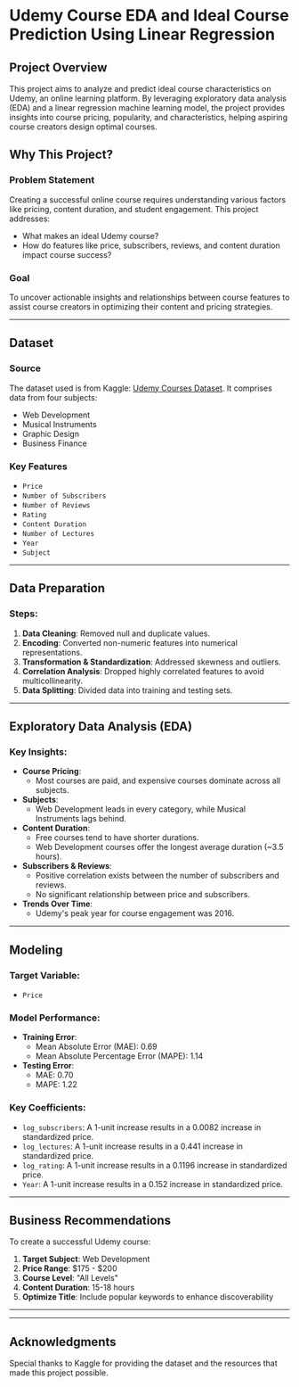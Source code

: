 # Udemy Course EDA and Ideal Course Prediction Using Linear Regression

## Project Overview
This project aims to analyze and predict ideal course characteristics on Udemy, an online learning platform. By leveraging exploratory data analysis (EDA) and a linear regression machine learning model, the project provides insights into course pricing, popularity, and characteristics, helping aspiring course creators design optimal courses.

## Why This Project?
### Problem Statement
Creating a successful online course requires understanding various factors like pricing, content duration, and student engagement. This project addresses:
- What makes an ideal Udemy course?
- How do features like price, subscribers, reviews, and content duration impact course success?

### Goal
To uncover actionable insights and relationships between course features to assist course creators in optimizing their content and pricing strategies.

---

## Dataset
### Source
The dataset used is from Kaggle: [Udemy Courses Dataset](https://www.kaggle.com/datasets/andrewmvd/udemy-courses). It comprises data from four subjects:
- Web Development
- Musical Instruments
- Graphic Design
- Business Finance

### Key Features
- `Price`
- `Number of Subscribers`
- `Number of Reviews`
- `Rating`
- `Content Duration`
- `Number of Lectures`
- `Year`
- `Subject`

---

## Data Preparation
### Steps:
1. **Data Cleaning**: Removed null and duplicate values.
2. **Encoding**: Converted non-numeric features into numerical representations.
3. **Transformation & Standardization**: Addressed skewness and outliers.
4. **Correlation Analysis**: Dropped highly correlated features to avoid multicollinearity.
5. **Data Splitting**: Divided data into training and testing sets.

---

## Exploratory Data Analysis (EDA)
### Key Insights:
- **Course Pricing**:
  - Most courses are paid, and expensive courses dominate across all subjects.
- **Subjects**:
  - Web Development leads in every category, while Musical Instruments lags behind.
- **Content Duration**:
  - Free courses tend to have shorter durations.
  - Web Development courses offer the longest average duration (~3.5 hours).
- **Subscribers & Reviews**:
  - Positive correlation exists between the number of subscribers and reviews.
  - No significant relationship between price and subscribers.
- **Trends Over Time**:
  - Udemy's peak year for course engagement was 2016.

---

## Modeling
### Target Variable:
- `Price`

### Model Performance:
- **Training Error**:
  - Mean Absolute Error (MAE): 0.69
  - Mean Absolute Percentage Error (MAPE): 1.14
- **Testing Error**:
  - MAE: 0.70
  - MAPE: 1.22

### Key Coefficients:
- `log_subscribers`: A 1-unit increase results in a 0.0082 increase in standardized price.
- `log_lectures`: A 1-unit increase results in a 0.441 increase in standardized price.
- `log_rating`: A 1-unit increase results in a 0.1196 increase in standardized price.
- `Year`: A 1-unit increase results in a 0.152 increase in standardized price.

---

## Business Recommendations
To create a successful Udemy course:
1. **Target Subject**: Web Development
2. **Price Range**: $175 - $200
3. **Course Level**: "All Levels"
4. **Content Duration**: 15-18 hours
5. **Optimize Title**: Include popular keywords to enhance discoverability

---


---

## Acknowledgments
Special thanks to Kaggle for providing the dataset and the resources that made this project possible.
